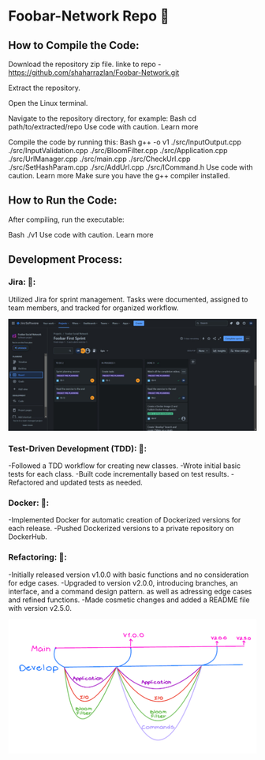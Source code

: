 # Foobar-Network Repo :rocket:

## How to Compile the Code:

Download the repository zip file. linke to repo - https://github.com/shaharrazlan/Foobar-Network.git

Extract the repository.

Open the Linux terminal.

Navigate to the repository directory, for example:
Bash
cd path/to/extracted/repo
Use code with caution. Learn more

Compile the code by running this:
Bash
g++ -o v1 ./src/InputOutput.cpp ./src/InputValidation.cpp ./src/BloomFilter.cpp ./src/Application.cpp ./src/UrlManager.cpp ./src/main.cpp ./src/CheckUrl.cpp ./src/SetHashParam.cpp ./src/AddUrl.cpp ./src/ICommand.h
Use code with caution. Learn more
Make sure you have the g++ compiler installed.


## How to Run the Code:

After compiling, run the executable:

Bash
./v1
Use code with caution. Learn more


## Development Process:
### Jira: 🌻:

Utilized Jira for sprint management.
Tasks were documented, assigned to team members, and tracked for organized workflow.

![Jira](proof/jira.png)

### Test-Driven Development (TDD): 🌻:

-Followed a TDD workflow for creating new classes.
-Wrote initial basic tests for each class.
-Built code incrementally based on test results.
-Refactored and updated tests as needed.

### Docker: 🌻:

-Implemented Docker for automatic creation of Dockerized versions for each release.
-Pushed Dockerized versions to a private repository on DockerHub.

### Refactoring: 🌻:

-Initially released version v1.0.0 with basic functions and no consideration for edge cases.
-Upgraded to version v2.0.0, introducing branches, an interface, and a command design pattern. as well as adressing edge cases and refined functions.
-Made cosmetic changes and added a README file with version v2.5.0.

![Workflow](proof/workflow.png)






